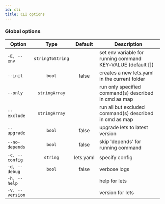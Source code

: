 ```yaml
---
id: cli
title: CLI options
---
```


### Global options

|Option|Type|Default|Description|
|------|:--:|:-----:|-----------|
|`-E, --env`|`stringToString`||set env variable for running command KEY=VALUE (default [])|
|`--init`|`bool`|false|creates a new lets.yaml in the current folder|
|`--only`|`stringArray`||run only specified command(s) described in cmd as map|
|`--exclude`|`stringArray`||run all but excluded command(s) described in cmd as map|
|`--upgrade`|`bool`|false|upgrade lets to latest version|
|`--no-depends`|`bool`|false|skip 'depends' for running command|
|`-c, --config`|`string`|lets.yaml|specify config|
|`-d, --debug`|`bool`|false|verbose logs|
|`-h, --help`|||help for lets|
|`-v, --version`|||version for lets|
